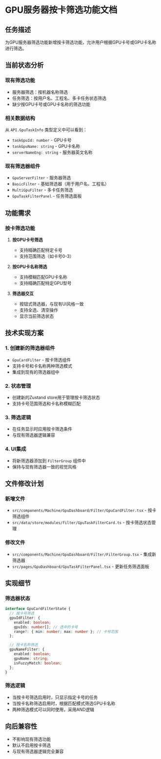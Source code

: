 # GPU服务器按卡筛选功能文档

## 任务描述

为GPU服务器筛选功能新增按卡筛选功能，允许用户根据GPU卡号或GPU卡名称进行筛选。

## 当前状态分析

### 现有筛选功能

- 服务器筛选：按机器名称筛选
- 任务筛选：按用户名、工程名、多卡任务状态筛选
- 缺少按GPU卡号或GPU卡名称的筛选功能

### 相关数据结构

从 `API.GpuTaskInfo` 类型定义中可以看到：

- `taskGpuId: number` - GPU卡号
- `taskGpuName: string` - GPU卡名称
- `serverNameEng: string` - 服务器英文名称

### 现有筛选器组件

- `GpuServerFilter` - 服务器筛选
- `BasicFilter` - 基础筛选器（用于用户名、工程名）
- `MultiGpuFilter` - 多卡任务筛选
- `GpuTaskFilterPanel` - 任务筛选面板

## 功能需求

### 按卡筛选功能

1. **按GPU卡号筛选**
   - 支持精确匹配特定卡号
   - 支持范围筛选（如卡号0-3）

2. **按GPU卡名称筛选**
   - 支持模糊匹配GPU卡名称
   - 支持精确匹配特定GPU型号

3. **筛选器交互**
   - 按钮式筛选器，与现有UI风格一致
   - 支持全选、清空操作
   - 显示当前筛选状态

## 技术实现方案

### 1. 创建新的筛选器组件

- `GpuCardFilter` - 按卡筛选组件
- 支持卡号和卡名称两种筛选模式
- 集成到现有的筛选器组中

### 2. 状态管理

- 创建新的Zustand store用于管理按卡筛选状态
- 支持卡号范围筛选和卡名称模糊匹配

### 3. 筛选逻辑

- 在任务显示时应用按卡筛选条件
- 与现有筛选器逻辑兼容

### 4. UI集成

- 将新筛选器添加到 `FilterGroup` 组件中
- 保持与现有筛选器一致的视觉风格

## 文件修改计划

### 新增文件

- `src/components/Machine/GpuDashboard/Filter/GpuCardFilter.tsx` - 按卡筛选组件
- `src/data/store/modules/filter/GpuTaskFilterCard.ts` - 按卡筛选状态管理

### 修改文件

- `src/components/Machine/GpuDashboard/Filter/FilterGroup.tsx` - 集成新筛选器
- `src/pages/GpuDashboard/GpuTaskFilterPanel.tsx` - 更新任务筛选面板

## 实现细节

### 筛选器状态

```typescript
interface GpuCardFilterState {
  // 按卡号筛选
  gpuIdFilter: {
    enabled: boolean;
    gpuIds: number[]; // 选中的卡号
    range?: { min: number; max: number }; // 卡号范围
  };

  // 按卡名称筛选
  gpuNameFilter: {
    enabled: boolean;
    gpuName: string;
    isFuzzyMatch: boolean;
  };
}
```

### 筛选逻辑

- 当按卡号筛选启用时，只显示指定卡号的任务
- 当按卡名称筛选启用时，根据匹配模式筛选GPU卡名称
- 两种筛选模式可以同时使用，采用AND逻辑

## 向后兼容性

- 不影响现有筛选功能
- 默认不启用按卡筛选
- 与现有筛选器逻辑完全兼容
